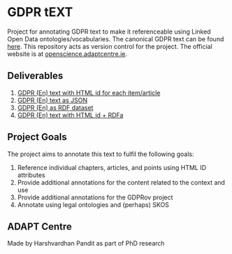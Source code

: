 # GDPR tEXT
Project for annotating GDPR text to make it referenceable using Linked Open
Data ontologies/vocabularies. 
The canonical GDPR text can be found [here](http://eur-lex.europa.eu/legal-content/EN/TXT/HTML/?uri=CELEX:32016R0679&qid=1499685310592&from=en).
This repository acts as version control for the project. The official
website is at [openscience.adaptcentre.ie](https://openscience.adaptcentre.ie/).

## Deliverables

1. [GDPR (En) text with HTML id for each item/article](https://openscience.adaptcentre.ie/resources/GDPRtEXT/gdpr.html)
2. [GDPR (En) text as JSON](https://openscience.adaptcentre.ie/resources/GDPRtEXT/gdpr.json)
3. [GDPR (En) as RDF dataset](https://openscience.adaptcentre.ie/resources/GDPRtEXT/gdpr.rdf)
4. [GDPR (En) text with HTML id + RDFa](https://openscience.adaptcentre.ie/resources/GDPRtEXT/gdpr_rdfa.html)

## Project Goals
The project aims to annotate this text to fulfil the following goals:

1. Reference individual chapters, articles, and points using HTML ID attributes
2. Provide additional annotations for the content related to the context and use
3. Provide additional annotations for the GDPRov project
4. Annotate using legal ontologies and (perhaps) SKOS

## ADAPT Centre
Made by Harshvardhan Pandit as part of PhD research
